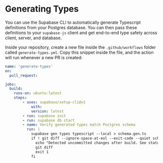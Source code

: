 # Generating Types

You can use the Supabase CLI to automatically generate Typescript definitions from your Postgres database. You can then pass these definitions to your `supabase-js` client and get end-to-end type safety across client, server, and database.

Inside your repository, create a new file inside the `.github/workflows` folder called `generate-types.yml`. Copy this snippet inside the file, and the action will run whenever a new PR is created:

```yaml
name: 'generate-types'
on:
  pull_request:

jobs:
  build: 
    runs-on: ubuntu-latest
    steps:
        - uses: supabase/setup-cli@v1
            with:
            version: latest
        - run: supabase init
        - run: supabase db start
        - name: Verify generated types match Postgres schema
          run: |
            supabase gen types typescript --local > schema.gen.ts
            if ! git diff --ignore-space-at-eol --exit-code --quiet schema.gen.ts; then
              echo "Detected uncommitted changes after build. See status below:"
              git diff
              exit 1
            fi
```
